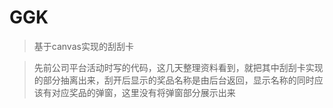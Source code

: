 # GGK
> 基于canvas实现的刮刮卡

> 先前公司平台活动时写的代码，这几天整理资料看到，就把其中刮刮卡实现的部分抽离出来，刮开后显示的奖品名称是由后台返回，显示名称的同时应该有对应奖品的弹窗，这里没有将弹窗部分展示出来

